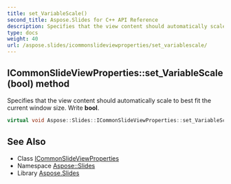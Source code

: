 ```yaml
---
title: set_VariableScale()
second_title: Aspose.Slides for C++ API Reference
description: Specifies that the view content should automatically scale to best fit the current window size. Write bool.
type: docs
weight: 40
url: /aspose.slides/icommonslideviewproperties/set_variablescale/
---
```

## ICommonSlideViewProperties::set_VariableScale(bool) method


Specifies that the view content should automatically scale to best fit the current window size. Write **bool**.

```cpp
virtual void Aspose::Slides::ICommonSlideViewProperties::set_VariableScale(bool value)=0
```

## See Also

* Class [ICommonSlideViewProperties](../)
* Namespace [Aspose::Slides](../../)
* Library [Aspose.Slides](../../../)